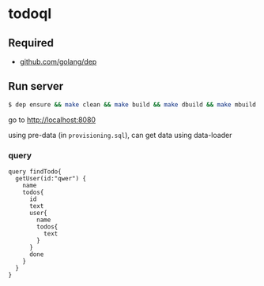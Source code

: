# todoql

## Required
- <a href="https://github.com/golang/dep">github.com/golang/dep</a>

## Run server
``` sh
$ dep ensure && make clean && make build && make dbuild && make mbuild && docker-compose down && docker-compose up
```

go to <a href='http://localhost:8080'>http://localhost:8080</a>

using pre-data (in `provisioning.sql`), can get data using data-loader

### query
```
query findTodo{
  getUser(id:"qwer") {
    name
    todos{
      id
      text
      user{
        name
        todos{
          text
        }
      }
      done
    }
  }
}
```
